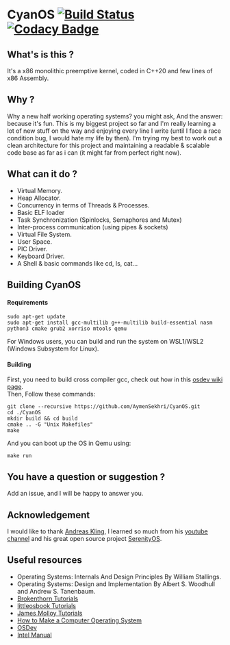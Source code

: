 
# CyanOS [![Build Status](https://travis-ci.com/AymenSekhri/CyanOS.svg?branch=master)](https://travis-ci.com/AymenSekhri/CyanOS) [![Codacy Badge](https://api.codacy.com/project/badge/Grade/c4b645ecc8a04bad9784f98846e93368)](https://app.codacy.com/gh/AymenSekhri/CyanOS?utm_source=github.com&utm_medium=referral&utm_content=AymenSekhri/CyanOS&utm_campaign=Badge_Grade)

## What's is this ?
It's a x86 monolithic preemptive kernel, coded in C++20 and few lines of x86 Assembly.

## Why ?
Why a new half working operating systems? you might ask, And the answer: because it's fun. This is my biggest project so far and I'm really learning a lot of new stuff on the way and enjoying every line I write (until I face a race condition bug, I would hate my life by then). I'm trying my best to work out a clean architecture for this project and maintaining a readable & scalable code base as far as i can (it might far from perfect right now).

## What can it do ?
- Virtual Memory.
- Heap Allocator.
- Concurrency in terms of Threads & Processes.
- Basic ELF loader
- Task Synchronization (Spinlocks, Semaphores and Mutex)
- Inter-process communication (using pipes & sockets)
- Virtual File System.
- User Space.
- PIC Driver.
- Keyboard Driver.
- A Shell & basic commands like cd, ls, cat...

## Building CyanOS
#### Requirements
```
sudo apt-get update
sudo apt-get install gcc-multilib g++-multilib build-essential nasm python3 cmake grub2 xorriso mtools qemu 
```
For Windows users, you can build and run the system on WSL1/WSL2 (Windows Subsystem for Linux).

#### Building
First, you need to build cross compiler gcc,  check out how in this [osdev wiki page](https://wiki.osdev.org/GCC_Cross-Compiler).<br>
Then, Follow these commands:
```
git clone --recursive https://github.com/AymenSekhri/CyanOS.git
cd ./CyanOS
mkdir build && cd build
cmake .. -G "Unix Makefiles"
make
```
And you can boot up the OS in Qemu using:
```
make run
```

## You have a question or suggestion ?
Add an issue, and I will be happy to answer you.

## Acknowledgement
I would like to thank [Andreas Kling](https://github.com/awesomekling), I learned so much from his [youtube channel](https://www.youtube.com/c/AndreasKling/) and his great open source project [SerenityOS](https://github.com/SerenityOS/serenity).

## Useful resources
* Operating Systems: Internals And Design Principles By William Stallings.
* Operating Systems: Design and Implementation By Albert S. Woodhull and Andrew S. Tanenbaum.
* [Brokenthorn Tutorials](http://www.brokenthorn.com/Resources)
* [littleosbook Tutorials](https://littleosbook.github.io)
* [James Molloy Tutorials](http://www.jamesmolloy.co.uk/tutorial_html)
* [How to Make a Computer Operating System](https://samypesse.gitbook.io/how-to-create-an-operating-system/)
* [OSDev](https://wiki.osdev.org/Main_Page)
* [Intel Manual](https://www.intel.com/content/dam/www/public/us/en/documents/manuals/64-ia-32-architectures-software-developer-vol-3a-part-1-manual.pdf)
